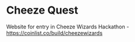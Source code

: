# Cheeze Quest
Website for entry in Cheeze Wizards Hackathon - https://coinlist.co/build/cheezewizards

